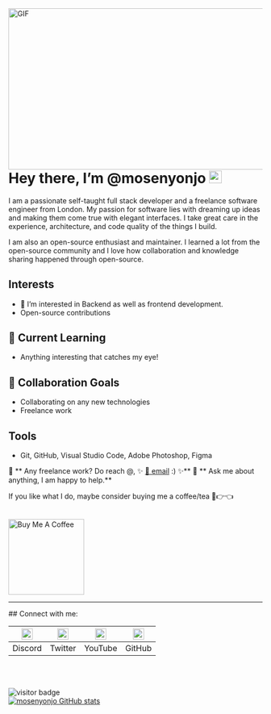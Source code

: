 <img align="left" alt="GIF" src="https://github.com/abhisheknaiidu/abhisheknaiidu/blob/master/code.gif?raw=true" width="600" height="320" />

<br><br><br><br><br><br><br><br><br><br><br><br><br><br>

# Hey there, I’m @mosenyonjo <img src="https://media.giphy.com/media/hvRJCLFzcasrR4ia7z/giphy.gif" width="25px">

I am a passionate self-taught full stack developer and a freelance software engineer from London. My passion for software lies with dreaming up ideas and making them come true with elegant interfaces. I take great care in the experience, architecture, and code quality of the things I build.

I am also an open-source enthusiast and maintainer. I learned a lot from the open-source community and I love how collaboration and knowledge sharing happened through open-source.


## Interests
- 👀 I’m interested in Backend as well as frontend development.
- Open-source contributions

## 🌱 Current Learning
- Anything interesting that catches my eye!

## 💞️ Collaboration Goals
- Collaborating on any new technologies
- Freelance work

## Tools
- Git, GitHub, Visual Studio Code, Adobe Photoshop, Figma


 💼 ** Any freelance work? Do reach @, ✨ [📧 email](mailto:mosenyonjo5k@gmail.com) :) ✨**
 💬 ** Ask me about anything, I am happy to help.**


If you like what I do, maybe consider buying me a coffee/tea 🥺👉👈 <br> <br>

<a href="https://www.buymeacoffee.com/mosenyonjo" target="_blank"><img src="https://cdn.buymeacoffee.com/buttons/v2/default-red.png" alt="Buy Me A Coffee" width="150" ></a><br>
<hr>
## Connect with me: 
<br /> 


| <a href="https://discord.gg/3wawyq5D"><img alt="mosenyonjo Discord" width="22px" src="https://raw.githubusercontent.com/peterthehan/peterthehan/master/assets/discord.svg" /></a> | <a href="https://twitter.com/Mo_Talent"><img alt="mosenyonjo Twitter" width="22px" src="https://raw.githubusercontent.com/peterthehan/peterthehan/master/assets/twitter.svg" /></a> | <a href="https://www.youtube.com/channel/UC2V7oXg5xuoj7f_R1JMm_kg"><img alt="mo-senyonjo youtube" width="22px" src="https://raw.githubusercontent.com/peterthehan/peterthehan/master/assets/youtube.svg" /></a> | <a href="https://github.com/mosenyonjo"><img alt="mo-senyonjo github" width="22px" src="https://raw.githubusercontent.com/peterthehan/peterthehan/master/assets/github.svg" /></a> |
| --- | --- | --- | --- |
| Discord | Twitter | YouTube | GitHub |


<br> <br>

![visitor badge](https://visitor-badge.glitch.me/badge?page_id=mosenyonjo.visitor-badge&left_color=red&right_color=green) 
<br>
[![mosenyonjo GitHub stats](https://github-readme-stats.vercel.app/api?username=mosenyonjo&show_icons=true&theme=radical)](https://github.com/mosenyonjo/github-readme-stats)

<br />

